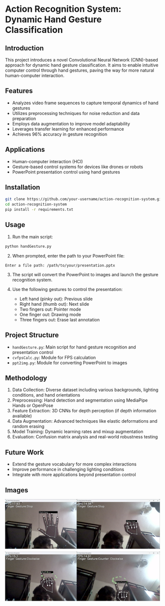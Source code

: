 ﻿# Action Recognition System: Dynamic Hand Gesture Classification

## Introduction

This project introduces a novel Convolutional Neural Network (CNN)-based approach for dynamic hand gesture classification. It aims to enable intuitive computer control through hand gestures, paving the way for more natural human-computer interaction.

## Features

- Analyzes video frame sequences to capture temporal dynamics of hand gestures
- Utilizes preprocessing techniques for noise reduction and data preparation
- Employs data augmentation to improve model adaptability
- Leverages transfer learning for enhanced performance
- Achieves 96% accuracy in gesture recognition

## Applications

- Human-computer interaction (HCI)
- Gesture-based control systems for devices like drones or robots
- PowerPoint presentation control using hand gestures

## Installation

```bash
git clone https://github.com/your-username/action-recognition-system.git
cd action-recognition-system
pip install -r requirements.txt
```

## Usage

1. Run the main script:

```bash
python handGesture.py
```

2. When prompted, enter the path to your PowerPoint file:

```
Enter a file path: /path/to/your/presentation.pptx
```

3. The script will convert the PowerPoint to images and launch the gesture recognition system.

4. Use the following gestures to control the presentation:
   - Left hand (pinky out): Previous slide
   - Right hand (thumb out): Next slide
   - Two fingers out: Pointer mode
   - One finger out: Drawing mode
   - Three fingers out: Erase last annotation

## Project Structure

- `handGesture.py`: Main script for hand gesture recognition and presentation control
- `cvfpsCalc.py`: Module for FPS calculation
- `ppt2img.py`: Module for converting PowerPoint to images

## Methodology

1. Data Collection: Diverse dataset including various backgrounds, lighting conditions, and hand orientations
2. Preprocessing: Hand detection and segmentation using MediaPipe Hands or OpenPose
3. Feature Extraction: 3D CNNs for depth perception (if depth information available)
4. Data Augmentation: Advanced techniques like elastic deformations and random erasing
5. Model Training: Dynamic learning rates and mixup augmentation
6. Evaluation: Confusion matrix analysis and real-world robustness testing

## Future Work

- Extend the gesture vocabulary for more complex interactions
- Improve performance in challenging lighting conditions
- Integrate with more applications beyond presentation control

## Images

![Hand Gesture](/handGesture.png "Hand Gesture using Meadpipe")
